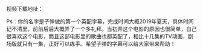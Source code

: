 视频下载地址：

Ps：你的名字是子弹做的第一个英配字幕，完成时间大概2019年夏天，具体时间记不清里，前前后后大概弄了一个多礼拜。当初弄这个电影的原因也很简单，自己很喜欢这个电影，而且这部电影里的歌曲也都英配了，相比十几集的TV动画，剧场版就只有一集，正好可以练手。希望子弹的字幕可以给大家带来帮助！
